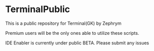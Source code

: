 # TerminalPublic

This is a public repository for Terminal(GK) by Zephrym

Premium users will be the only ones able to utilize these scripts.

IDE Enabler is currently under public BETA. Please submit any issues
